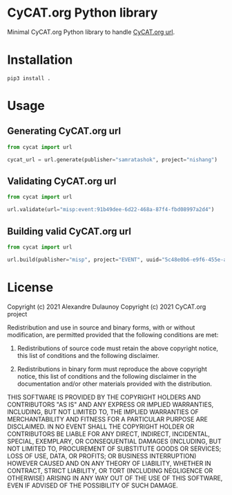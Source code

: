 # CyCAT.org Python library

Minimal CyCAT.org Python library to handle [CyCAT.org url](https://cycat.org/services/concept/).

# Installation

~~~
pip3 install .
~~~

# Usage

## Generating CyCAT.org url

~~~python
from cycat import url

cycat_url = url.generate(publisher="samratashok", project="nishang")
~~~

## Validating CyCAT.org url

~~~python
from cycat import url

url.validate(url="misp:event:91b49dee-6d22-468a-87f4-fbd08997a2d4")
~~~

## Building valid CyCAT.org url

~~~python
from cycat import url

url.build(publisher="misp", project="EVENT", uuid="5c48e0b6-e9f6-455e-a228-90723004e65c")
~~~

# License

Copyright (c) 2021 Alexandre Dulaunoy
Copyright (c) 2021 CyCAT.org project

Redistribution and use in source and binary forms, with or without modification, are permitted provided that the following conditions are met:

1. Redistributions of source code must retain the above copyright notice, this list of conditions and the following disclaimer.

2. Redistributions in binary form must reproduce the above copyright notice, this list of conditions and the following disclaimer in the documentation and/or other materials provided with the distribution.

THIS SOFTWARE IS PROVIDED BY THE COPYRIGHT HOLDERS AND CONTRIBUTORS "AS IS" AND ANY EXPRESS OR IMPLIED WARRANTIES, INCLUDING, BUT NOT LIMITED TO, THE IMPLIED WARRANTIES OF MERCHANTABILITY AND FITNESS FOR A PARTICULAR PURPOSE ARE DISCLAIMED. IN NO EVENT SHALL THE COPYRIGHT HOLDER OR CONTRIBUTORS BE LIABLE FOR ANY DIRECT, INDIRECT, INCIDENTAL, SPECIAL, EXEMPLARY, OR CONSEQUENTIAL DAMAGES (INCLUDING, BUT NOT LIMITED TO, PROCUREMENT OF SUBSTITUTE GOODS OR SERVICES; LOSS OF USE, DATA, OR PROFITS; OR BUSINESS INTERRUPTION) HOWEVER CAUSED AND ON ANY THEORY OF LIABILITY, WHETHER IN CONTRACT, STRICT LIABILITY, OR TORT (INCLUDING NEGLIGENCE OR OTHERWISE) ARISING IN ANY WAY OUT OF THE USE OF THIS SOFTWARE, EVEN IF ADVISED OF THE POSSIBILITY OF SUCH DAMAGE.
